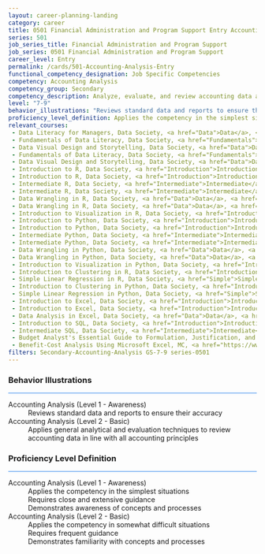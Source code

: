```yaml
---
layout: career-planning-landing
category: career
title: 0501 Financial Administration and Program Support Entry Accounting Analysis
series: 501
job_series_title: Financial Administration and Program Support
job_series: 0501 Financial Administration and Program Support
career_level: Entry
permalink: /cards/501-Accounting-Analysis-Entry
functional_competency_designation: Job Specific Competencies
competency: Accounting Analysis
competency_group: Secondary
competency_description: Analyze, evaluate, and review accounting data and reports using business tools and applications, and performance metrics to provide recommendations.
level: "7-9"
behavior_illustrations: "Reviews standard data and reports to ensure their accuracy ? Applies general analytical and evaluation techniques to review accounting data in line with all accounting principles"
proficiency_level_definition: Applies the competency in the simplest situations ? Requires close and extensive guidance ? Demonstrates awareness of concepts and processes ? Applies the competency in somewhat difficult situations ? Requires frequent guidance ? Demonstrates familiarity with concepts and processes 
relevant_courses: 
 - Data Literacy for Managers, Data Society, <a href="Data">Data</a>, <a href="Literacy">Literacy</a>, <a href="for">for</a>, <a href="Managers">Managers</a>, <a href="%%%">%%%</a>, <a href="Data">Data</a>, <a href="Society">Society</a>, <a href="%%%">%%%</a>, <a href="Level">Level</a>, <a href="2">2</a>, <a href="-">-</a>, <a href="Basic">Basic</a>
 - Fundamentals of Data Literacy, Data Society, <a href="Fundamentals">Fundamentals</a>, <a href="of">of</a>, <a href="Data">Data</a>, <a href="Literacy%%%">Literacy%%%</a>, <a href="Data">Data</a>, <a href="Society">Society</a>, <a href="%%%">%%%</a>, <a href="Level">Level</a>, <a href="1-">1-</a>, <a href="Awareness">Awareness</a>
 - Data Visual Design and Storytelling, Data Society, <a href="Data">Data</a>, <a href="Visual">Visual</a>, <a href="Design">Design</a>, <a href="and">and</a>, <a href="Storytelling%%%">Storytelling%%%</a>, <a href="Data">Data</a>, <a href="Society%%%">Society%%%</a>, <a href="Level">Level</a>, <a href="1-">1-</a>, <a href="Awareness">Awareness</a>
 - Fundamentals of Data Literacy, Data Society, <a href="Fundamentals">Fundamentals</a>, <a href="of">of</a>, <a href="Data">Data</a>, <a href="Literacy%%%">Literacy%%%</a>, <a href="Data">Data</a>, <a href="Society">Society</a>, <a href="%%%">%%%</a>, <a href="Level">Level</a>, <a href="2-">2-</a>, <a href="Basic">Basic</a>
 - Data Visual Design and Storytelling, Data Society, <a href="Data">Data</a>, <a href="Visual">Visual</a>, <a href="Design">Design</a>, <a href="and">and</a>, <a href="Storytelling%%%">Storytelling%%%</a>, <a href="Data">Data</a>, <a href="Society%%%">Society%%%</a>, <a href="Level">Level</a>, <a href="2-">2-</a>, <a href="Basic">Basic</a>
 - Introduction to R, Data Society, <a href="Introduction">Introduction</a>, <a href="to">to</a>, <a href="R%%%">R%%%</a>, <a href="Data">Data</a>, <a href="Society%%%">Society%%%</a>, <a href="Level">Level</a>, <a href="1-">1-</a>, <a href="Awareness">Awareness</a>
 - Introduction to R, Data Society, <a href="Introduction">Introduction</a>, <a href="to">to</a>, <a href="R%%%">R%%%</a>, <a href="Data">Data</a>, <a href="Society%%%">Society%%%</a>, <a href="Level">Level</a>, <a href="2-">2-</a>, <a href="Basic">Basic</a>
 - Intermediate R, Data Society, <a href="Intermediate">Intermediate</a>, <a href="R%%%">R%%%</a>, <a href="Data">Data</a>, <a href="Society%%%">Society%%%</a>, <a href="Level">Level</a>, <a href="1-">1-</a>, <a href="Awareness">Awareness</a>
 - Intermediate R, Data Society, <a href="Intermediate">Intermediate</a>, <a href="R%%%">R%%%</a>, <a href="Data">Data</a>, <a href="Society%%%">Society%%%</a>, <a href="Level">Level</a>, <a href="2-">2-</a>, <a href="Basic">Basic</a>
 - Data Wrangling in R, Data Society, <a href="Data">Data</a>, <a href="Wrangling">Wrangling</a>, <a href="in">in</a>, <a href="R%%%">R%%%</a>, <a href="Data">Data</a>, <a href="Society%%%">Society%%%</a>, <a href="Level">Level</a>, <a href="1-">1-</a>, <a href="Awareness">Awareness</a>
 - Data Wrangling in R, Data Society, <a href="Data">Data</a>, <a href="Wrangling">Wrangling</a>, <a href="in">in</a>, <a href="R%%%">R%%%</a>, <a href="Data">Data</a>, <a href="Society%%%">Society%%%</a>, <a href="Level">Level</a>, <a href="2-">2-</a>, <a href="Basic">Basic</a>
 - Introduction to Visualization in R, Data Society, <a href="Introduction">Introduction</a>, <a href="to">to</a>, <a href="Visualization">Visualization</a>, <a href="in">in</a>, <a href="R%%%">R%%%</a>, <a href="Data">Data</a>, <a href="Society%%%">Society%%%</a>, <a href="Level">Level</a>, <a href="2-">2-</a>, <a href="Basic">Basic</a>
 - Introduction to Python, Data Society, <a href="Introduction">Introduction</a>, <a href="to">to</a>, <a href="Python%%%">Python%%%</a>, <a href="Data">Data</a>, <a href="Society%%%">Society%%%</a>, <a href="Level">Level</a>, <a href="1-Awareness">1-Awareness</a>
 - Introduction to Python, Data Society, <a href="Introduction">Introduction</a>, <a href="to">to</a>, <a href="Python%%%">Python%%%</a>, <a href="Data">Data</a>, <a href="Society%%%">Society%%%</a>, <a href="Level">Level</a>, <a href="2-Basic">2-Basic</a>
 - Intermediate Python, Data Society, <a href="Intermediate">Intermediate</a>, <a href="Python">Python</a>, <a href="%%%">%%%</a>, <a href="Data">Data</a>, <a href="Society">Society</a>, <a href="%%%">%%%</a>, <a href="Level">Level</a>, <a href="1-">1-</a>, <a href="Awareness">Awareness</a>
 - Intermediate Python, Data Society, <a href="Intermediate">Intermediate</a>, <a href="Python">Python</a>, <a href="%%%">%%%</a>, <a href="Data">Data</a>, <a href="Society">Society</a>, <a href="%%%">%%%</a>, <a href="Level">Level</a>, <a href="2-Basic">2-Basic</a>
 - Data Wrangling in Python, Data Society, <a href="Data">Data</a>, <a href="Wrangling">Wrangling</a>, <a href="in">in</a>, <a href="Python%%%">Python%%%</a>, <a href="Data">Data</a>, <a href="Society">Society</a>, <a href="%%%">%%%</a>, <a href="Level">Level</a>, <a href="1-">1-</a>, <a href="Awareness">Awareness</a>
 - Data Wrangling in Python, Data Society, <a href="Data">Data</a>, <a href="Wrangling">Wrangling</a>, <a href="in">in</a>, <a href="Python%%%">Python%%%</a>, <a href="Data">Data</a>, <a href="Society">Society</a>, <a href="%%%">%%%</a>, <a href="Level">Level</a>, <a href="2-">2-</a>, <a href="Basic">Basic</a>
 - Introduction to Visualization in Python, Data Society, <a href="Introduction">Introduction</a>, <a href="to">to</a>, <a href="Visualization">Visualization</a>, <a href="in">in</a>, <a href="Python%%%">Python%%%</a>, <a href="Data">Data</a>, <a href="Society">Society</a>, <a href="%%%">%%%</a>, <a href="Level">Level</a>, <a href="2-">2-</a>, <a href="Basic">Basic</a>
 - Introduction to Clustering in R, Data Society, <a href="Introduction">Introduction</a>, <a href="to">to</a>, <a href="Clustering">Clustering</a>, <a href="in">in</a>, <a href="R">R</a>, <a href="%%%">%%%</a>, <a href="Data">Data</a>, <a href="Society">Society</a>, <a href="%%%">%%%</a>, <a href="Level">Level</a>, <a href="2-">2-</a>, <a href="Basic">Basic</a>
 - Simple Linear Regression in R, Data Society, <a href="Simple">Simple</a>, <a href="Linear">Linear</a>, <a href="Regression">Regression</a>, <a href="in">in</a>, <a href="R">R</a>, <a href="%%%">%%%</a>, <a href="Data">Data</a>, <a href="Society">Society</a>, <a href="%%%">%%%</a>, <a href="Level">Level</a>, <a href="2-">2-</a>, <a href="Basic">Basic</a>
 - Introduction to Clustering in Python, Data Society, <a href="Introduction">Introduction</a>, <a href="to">to</a>, <a href="Clustering">Clustering</a>, <a href="in">in</a>, <a href="Python">Python</a>, <a href="%%%">%%%</a>, <a href="Data">Data</a>, <a href="Society">Society</a>, <a href="%%%">%%%</a>, <a href="Level">Level</a>, <a href="2-">2-</a>, <a href="Basic">Basic</a>
 - Simple Linear Regression in Python, Data Society, <a href="Simple">Simple</a>, <a href="Linear">Linear</a>, <a href="Regression">Regression</a>, <a href="in">in</a>, <a href="Python">Python</a>, <a href="%%%">%%%</a>, <a href="Data">Data</a>, <a href="Society">Society</a>, <a href="%%%">%%%</a>, <a href="Level">Level</a>, <a href="2-">2-</a>, <a href="Basic">Basic</a>, <a href="||">||</a>, <a href="https://datasociety.meldr.ai/courses/DataScience/SimpleRegression">https://datasociety.meldr.ai/courses/DataScience/SimpleRegression</a>
 - Introduction to Excel, Data Society, <a href="Introduction">Introduction</a>, <a href="to">to</a>, <a href="Excel">Excel</a>, <a href="%%%">%%%</a>, <a href="Data">Data</a>, <a href="Society">Society</a>, <a href="%%%">%%%</a>, <a href="Level">Level</a>, <a href="1-">1-</a>, <a href="Awareness">Awareness</a>, <a href="||">||</a>, <a href="https://datasociety.meldr.ai/courses/DataSocietyExcel/IntroToExcel">https://datasociety.meldr.ai/courses/DataSocietyExcel/IntroToExcel</a>
 - Introduction to Excel, Data Society, <a href="Introduction">Introduction</a>, <a href="to">to</a>, <a href="Excel">Excel</a>, <a href="%%%">%%%</a>, <a href="Data">Data</a>, <a href="Society">Society</a>, <a href="%%%">%%%</a>, <a href="Level">Level</a>, <a href="2-">2-</a>, <a href="Basic">Basic</a>, <a href="||">||</a>, <a href="https://datasociety.meldr.ai/courses/DataSocietyExcel/IntroToExcel">https://datasociety.meldr.ai/courses/DataSocietyExcel/IntroToExcel</a>
 - Data Analysis in Excel, Data Society, <a href="Data">Data</a>, <a href="Analysis">Analysis</a>, <a href="in">in</a>, <a href="Excel">Excel</a>, <a href="%%%">%%%</a>, <a href="Data">Data</a>, <a href="Society">Society</a>, <a href="%%%">%%%</a>, <a href="Level">Level</a>, <a href="2-">2-</a>, <a href="Basic">Basic</a>, <a href="||">||</a>, <a href="https://datasociety.meldr.ai/courses/DataSocietyExcel/DataAnalysisInExcel">https://datasociety.meldr.ai/courses/DataSocietyExcel/DataAnalysisInExcel</a>
 - Introduction to SQL, Data Society, <a href="Introduction">Introduction</a>, <a href="to">to</a>, <a href="SQL">SQL</a>, <a href="%%%">%%%</a>, <a href="Data">Data</a>, <a href="Society">Society</a>, <a href="%%%">%%%</a>, <a href="Level">Level</a>, <a href="1-">1-</a>, <a href="Awareness">Awareness</a>, <a href="||">||</a>, <a href="https://datasociety.meldr.ai/courses/SQL/IntroToSQL">https://datasociety.meldr.ai/courses/SQL/IntroToSQL</a>
 - Intermediate SQL, Data Society, <a href="Intermediate">Intermediate</a>, <a href="SQL">SQL</a>, <a href="%%%">%%%</a>, <a href="Data">Data</a>, <a href="Society">Society</a>, <a href="%%%">%%%</a>, <a href="Level">Level</a>, <a href="2-">2-</a>, <a href="Basic">Basic</a>, <a href="||">||</a>, <a href="https://datasociety.meldr.ai/courses/SQL/IntermediateSQL">https://datasociety.meldr.ai/courses/SQL/IntermediateSQL</a>
 - Budget Analyst's Essential Guide to Formulation, Justification, and Execution, MC, <a href="https://www.managementconcepts.com/course/id/5321?utm_source=CFOportal&utm_medium=listing&utm_campaign=CFOTTEP&utm_id=23FM">https://www.managementconcepts.com/course/id/5321?utm_source=CFOportal&utm_medium=listing&utm_campaign=CFOTTEP&utm_id=23FM</a>
 - Benefit-Cost Analysis Using Microsoft Excel, MC, <a href="https://www.managementconcepts.com/course/id/5405?utm_source=CFOportal&utm_medium=listing&utm_campaign=CFOTTEP&utm_id=23FM">https://www.managementconcepts.com/course/id/5405?utm_source=CFOportal&utm_medium=listing&utm_campaign=CFOTTEP&utm_id=23FM</a>
filters: Secondary-Accounting-Analysis GS-7-9 series-0501
---
```


<div class="desktop:grid-col-6 margin-y-3">
  <div class="border-top-2 bg-white padding-3 shadow-5 height-full members-hover border-1px button-border border-top-blue radius-lg card-text-color">
    <h3>Behavior Illustrations</h3>
    <hr style="background-color: #2680EB !important;"/>
    <dl class="text-base card-content-color"><dt>Accounting Analysis (Level 1 - Awareness)</dt><dd>Reviews standard data and reports to ensure their accuracy</dd><dt>Accounting Analysis (Level 2 - Basic)</dt><dd>Applies general analytical and evaluation techniques to review accounting data in line with all accounting principles</dd></dl>
  </div>
</div>
<div class="desktop:grid-col-6 margin-y-3">
  <div class="border-top-2 bg-white padding-3 shadow-5 height-full members-hover border-1px button-border border-top-blue radius-lg card-text-color">
    <h3>Proficiency Level Definition</h3>
     <hr style="background-color: #2680EB !important;"/>
    <dl class="text-base card-content-color"><dt>Accounting Analysis (Level 1 - Awareness)</dt><dd>Applies the competency in the simplest situations </dd><dd> Requires close and extensive guidance </dd><dd> Demonstrates awareness of concepts and processes</dd><dt>Accounting Analysis (Level 2 - Basic)</dt><dd>Applies the competency in somewhat difficult situations </dd><dd> Requires frequent guidance </dd><dd> Demonstrates familiarity with concepts and processes </dd></dl>
  </div>
</div>